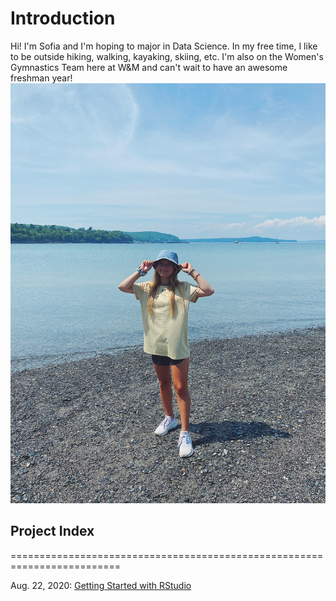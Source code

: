 # Introduction
Hi! I'm Sofia and I'm hoping to major in Data Science. In my free time, I like to be outside hiking, walking, kayaking, skiing, etc. I'm also on the Women's Gymnastics Team here at W&M and can't wait to have an awesome freshman year!
![20%](photo1.jpg)
## Project Index
=========================================================================

Aug. 22, 2020: [Getting Started with RStudio](08_22_20.md) 
